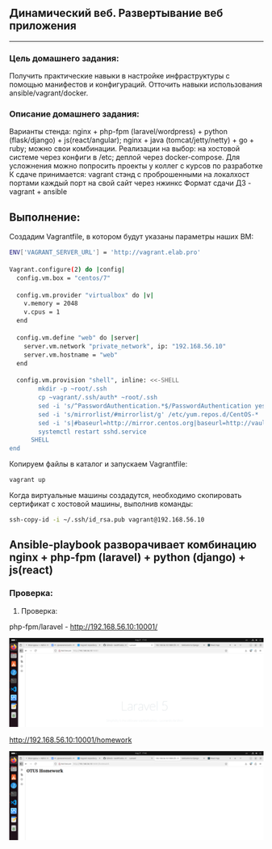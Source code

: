 ## Динамический веб. Развертывание веб приложения
____

### Цель домашнего задания:

Получить практические навыки в настройке инфраструктуры с помощью манифестов и конфигураций. Отточить навыки использования ansible/vagrant/docker.

### Описание домашнего задания:

Варианты стенда:
nginx + php-fpm (laravel/wordpress) + python (flask/django) + js(react/angular);
nginx + java (tomcat/jetty/netty) + go + ruby;
можно свои комбинации.
Реализации на выбор:
на хостовой системе через конфиги в /etc;
деплой через docker-compose.
Для усложнения можно попросить проекты у коллег с курсов по разработке
К сдаче принимается:
vagrant стэнд с проброшенными на локалхост портами
каждый порт на свой сайт
через нжинкс Формат сдачи ДЗ - vagrant + ansible

## Выполнение:

Создадим Vagrantfile, в котором будут указаны параметры наших ВМ:

```sh
ENV['VAGRANT_SERVER_URL'] = 'http://vagrant.elab.pro'

Vagrant.configure(2) do |config|
  config.vm.box = "centos/7"
  
  config.vm.provider "virtualbox" do |v|
    v.memory = 2048
    v.cpus = 1
  end

  config.vm.define "web" do |server|
    server.vm.network "private_network", ip: "192.168.56.10"
    server.vm.hostname = "web"
  end

  config.vm.provision "shell", inline: <<-SHELL
        mkdir -p ~root/.ssh
        cp ~vagrant/.ssh/auth* ~root/.ssh
        sed -i 's/^PasswordAuthentication.*$/PasswordAuthentication yes/' /etc/ssh/sshd_config
        sed -i 's/mirrorlist/#mirrorlist/g' /etc/yum.repos.d/CentOS-*
        sed -i 's|#baseurl=http://mirror.centos.org|baseurl=http://vault.centos.org|g' /etc/yum.repos.d/CentOS-*
        systemctl restart sshd.service
      SHELL
end
```

Копируем файлы в каталог и запускаем Vagrantfile:

```sh
vagrant up
```

Когда виртуальные машины создадутся, необходимо скопировать сертификат с хостовой машины, выполнив команды:

```sh
ssh-copy-id -i ~/.ssh/id_rsa.pub vagrant@192.168.56.10
```

## Ansible-playbook разворачивает комбинацию nginx + php-fpm (laravel) + python (django) + js(react)

### Проверка:

1. Проверка:

php-fpm/laravel - http://192.168.56.10:10001/

![image 1](https://github.com/IvanPrivalov/Otus_HomeWork/blob/main/Home%20work%2027/screens/Screenshot_01.png)

http://192.168.56.10:10001/homework

![image 1](https://github.com/IvanPrivalov/Otus_HomeWork/blob/main/Home%20work%2027/screens/Screenshot_02.png)

